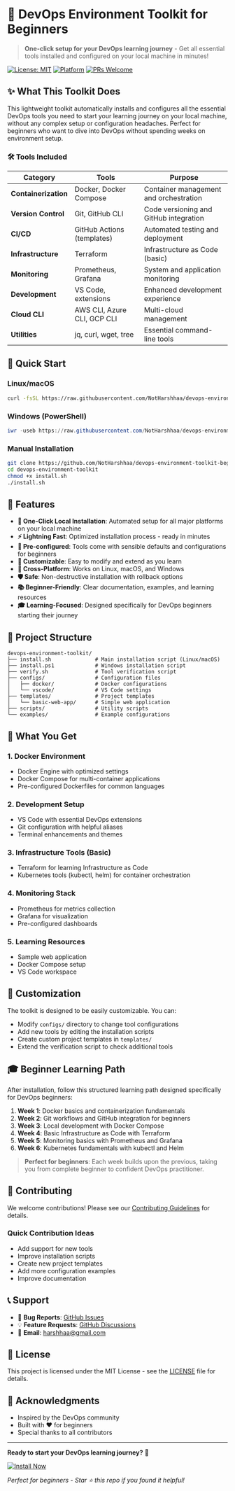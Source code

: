 # 🚀 DevOps Environment Toolkit for Beginners

> **One-click setup for your DevOps learning journey** - Get all essential tools installed and configured on your local machine in minutes!

[![License: MIT](https://img.shields.io/badge/License-MIT-yellow.svg)](https://opensource.org/licenses/MIT)
[![Platform](https://img.shields.io/badge/platform-Linux%20%7C%20macOS%20%7C%20Windows-blue)](https://github.com/NotHarshhaa/devops-environment-toolkit-beginners)
[![PRs Welcome](https://img.shields.io/badge/PRs-welcome-brightgreen.svg)](http://makeapullrequest.com)

## ✨ What This Toolkit Does

This lightweight toolkit automatically installs and configures all the essential DevOps tools you need to start your learning journey on your local machine, without any complex setup or configuration headaches. Perfect for beginners who want to dive into DevOps without spending weeks on environment setup.

### 🛠️ Tools Included

| Category | Tools | Purpose |
|----------|-------|---------|
| **Containerization** | Docker, Docker Compose | Container management and orchestration |
| **Version Control** | Git, GitHub CLI | Code versioning and GitHub integration |
| **CI/CD** | GitHub Actions (templates) | Automated testing and deployment |
| **Infrastructure** | Terraform | Infrastructure as Code (basic) |
| **Monitoring** | Prometheus, Grafana | System and application monitoring |
| **Development** | VS Code, extensions | Enhanced development experience |
| **Cloud CLI** | AWS CLI, Azure CLI, GCP CLI | Multi-cloud management |
| **Utilities** | jq, curl, wget, tree | Essential command-line tools |

## 🚀 Quick Start

### Linux/macOS
```bash
curl -fsSL https://raw.githubusercontent.com/NotHarshhaa/devops-environment-toolkit-beginners/master/install.sh | bash
```

### Windows (PowerShell)
```powershell
iwr -useb https://raw.githubusercontent.com/NotHarshhaa/devops-environment-toolkit-beginners/master/install.ps1 | iex
```

### Manual Installation
```bash
git clone https://github.com/NotHarshhaa/devops-environment-toolkit-beginners.git
cd devops-environment-toolkit
chmod +x install.sh
./install.sh
```

## 🎯 Features

- **🔄 One-Click Local Installation**: Automated setup for all major platforms on your local machine
- **⚡ Lightning Fast**: Optimized installation process - ready in minutes
- **🎨 Pre-configured**: Tools come with sensible defaults and configurations for beginners
- **🔧 Customizable**: Easy to modify and extend as you learn
- **📱 Cross-Platform**: Works on Linux, macOS, and Windows
- **🛡️ Safe**: Non-destructive installation with rollback options
- **📚 Beginner-Friendly**: Clear documentation, examples, and learning resources
- **🎓 Learning-Focused**: Designed specifically for DevOps beginners starting their journey

## 📁 Project Structure

```
devops-environment-toolkit/
├── install.sh              # Main installation script (Linux/macOS)
├── install.ps1             # Windows installation script
├── verify.sh               # Tool verification script
├── configs/                # Configuration files
│   ├── docker/             # Docker configurations
│   └── vscode/             # VS Code settings
├── templates/              # Project templates
│   └── basic-web-app/      # Simple web application
├── scripts/                # Utility scripts
└── examples/               # Example configurations
```

## 🎨 What You Get

### 1. **Docker Environment**
- Docker Engine with optimized settings
- Docker Compose for multi-container applications
- Pre-configured Dockerfiles for common languages

### 2. **Development Setup**
- VS Code with essential DevOps extensions
- Git configuration with helpful aliases
- Terminal enhancements and themes

### 3. **Infrastructure Tools (Basic)**
- Terraform for learning Infrastructure as Code
- Kubernetes tools (kubectl, helm) for container orchestration

### 4. **Monitoring Stack**
- Prometheus for metrics collection
- Grafana for visualization
- Pre-configured dashboards

### 5. **Learning Resources**
- Sample web application
- Docker Compose setup
- VS Code workspace

## 🔧 Customization

The toolkit is designed to be easily customizable. You can:

- Modify `configs/` directory to change tool configurations
- Add new tools by editing the installation scripts
- Create custom project templates in `templates/`
- Extend the verification script to check additional tools

## 🎓 Beginner Learning Path

After installation, follow this structured learning path designed specifically for DevOps beginners:

1. **Week 1**: Docker basics and containerization fundamentals
2. **Week 2**: Git workflows and GitHub integration for beginners
3. **Week 3**: Local development with Docker Compose
4. **Week 4**: Basic Infrastructure as Code with Terraform
5. **Week 5**: Monitoring basics with Prometheus and Grafana
6. **Week 6**: Kubernetes fundamentals with kubectl and Helm

> **Perfect for beginners**: Each week builds upon the previous, taking you from complete beginner to confident DevOps practitioner.

## 🤝 Contributing

We welcome contributions! Please see our [Contributing Guidelines](CONTRIBUTING.md) for details.

### Quick Contribution Ideas
- Add support for new tools
- Improve installation scripts
- Create new project templates
- Add more configuration examples
- Improve documentation

## 📞 Support

- 🐛 **Bug Reports**: [GitHub Issues](https://github.com/NotHarshhaa/devops-environment-toolkit-beginners/issues)
- 💡 **Feature Requests**: [GitHub Discussions](https://github.com/NotHarshhaa/devops-environment-toolkit-beginners/discussions)
- 📧 **Email**: [harshhaa@gmail.com](mailto:harshhaa@gmail.com)

## 📄 License

This project is licensed under the MIT License - see the [LICENSE](LICENSE) file for details.

## 🙏 Acknowledgments

- Inspired by the DevOps community
- Built with ❤️ for beginners
- Special thanks to all contributors

---

**Ready to start your DevOps learning journey?** 🚀

[![Install Now](https://img.shields.io/badge/Install%20Now-FF6B6B?style=for-the-badge&logo=docker&logoColor=white)](https://github.com/NotHarshhaa/devops-environment-toolkit-beginners)

*Perfect for beginners - Star ⭐ this repo if you found it helpful!*
